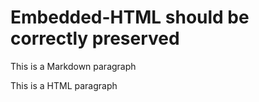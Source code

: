 # Embedded-HTML should be correctly preserved

This is a Markdown paragraph

<p>This is a HTML paragraph</p>
